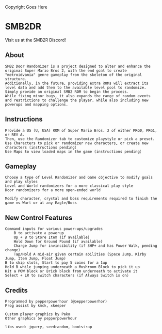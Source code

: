Copyright Goes Here

# SMB2DR

Visit us at the SMB2R Discord!

## About
    SMB2 Door Randomizer is a project designed to alter and enhance the original Super Mario Bros 2, with the end goal to create "metroidvania" genre gameplay from the skeleton of the original structure.  
    Additionally, in the future, providing extra ROMs will extract its level data and add them to the available level pool to randomize. 
    Simply provide an original SMB2 ROM to begin the process.  
    While fixing minor bugs, it also expands the range of random events and restrictions to challenge the player, while also including new powerups and mapping options.

## Instructions
    Provide a US (U, USA) ROM of Super Mario Bros. 2 of either PRG0, PRG1, or REV A.
    Then, use the Randomizer tab to customize playstyle or pick a preset.
    Use Characters to pick or randomizer new characters, or create new characters (instructions pending)
    Use Maps to view loaded maps in the game (instructions pending)

## Gameplay
    Choose a type of Level Randomizer and Game objective to modify goals and play styles
    Level and World randomizers for a more classical play style
    Door randomizers for a more open-ended world
    
    Modify character, crystal and boss requirements required to finish the game vs Wart or at any Eagle/Boss

## New Control Features
    Command inputs for various power-ups/upgrades
        B to activate a powerup
        Up + B to Store Item (if available)
        Hold Down for Ground Pound (if available)
        Charge Jump for invincibility (if 8HP+ and has Power Walk, pending change)
        Tap/Hold A mid-air given certain abilities (Space Jump, Kirby Jump, Item Jump, Float Jump)
    B to skip slots, Start to pay 5 coins for a 1up
    Hold B while jumping underneath a Mushroom Block to pick it up
    Hit a POW block or Brick block from underneath to activate it
    Select + LR to switch characters (if Always Switch is on)

## Credits
    Programmed by pepperpowerhour (@pepperpowerhor)
    Prog assist by kmck, xkeeper

    Custom player graphics by Pako
    Other graphics by pepperpowerhour

    libs used: jquery, seedrandom, bootstrap
